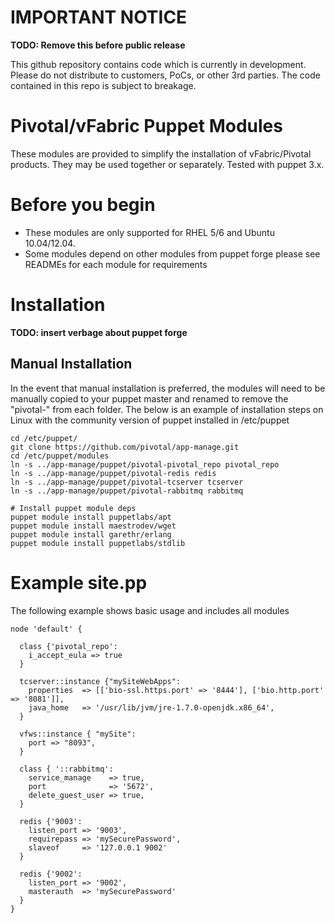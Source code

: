 # IMPORTANT NOTICE

**TODO: Remove this before public release**

This github repository contains code which is currently in development. Please do not distribute to customers, PoCs, or other 3rd parties. The code contained in this repo is subject to breakage.

# Pivotal/vFabric Puppet Modules

These modules are provided to simplify the installation of vFabric/Pivotal products.  They may be used together or separately. Tested with puppet 3.x.

# Before you begin

 * These modules are only supported for RHEL 5/6 and Ubuntu 10.04/12.04.
 * Some modules depend on other modules from puppet forge please see READMEs for each module for requirements 

# Installation 

**TODO: insert verbage about puppet forge**

## Manual Installation

In the event that manual installation is preferred, the modules will need to be manually copied to your puppet master and renamed to remove the "pivotal-" from each folder. The below is an example of
installation steps on Linux with the community version of puppet installed in /etc/puppet

```
cd /etc/puppet/
git clone https://github.com/pivotal/app-manage.git
cd /etc/puppet/modules
ln -s ../app-manage/puppet/pivotal-pivotal_repo pivotal_repo
ln -s ../app-manage/puppet/pivotal-redis redis
ln -s ../app-manage/puppet/pivotal-tcserver tcserver
ln -s ../app-manage/puppet/pivotal-rabbitmq rabbitmq

# Install puppet module deps
puppet module install puppetlabs/apt
puppet module install maestrodev/wget
puppet module install garethr/erlang
puppet module install puppetlabs/stdlib

```

# Example site.pp

The following example shows basic usage and includes all modules

```puppet
node 'default' {
  
  class {'pivotal_repo':
    i_accept_eula => true
  }

  tcserver::instance {"mySiteWebApps":
    properties  => [['bio-ssl.https.port' => '8444'], ['bio.http.port' => '8081']],
    java_home   => '/usr/lib/jvm/jre-1.7.0-openjdk.x86_64',
  }

  vfws::instance { "mySite":
    port => "8093",
  }

  class { '::rabbitmq':
    service_manage    => true,
    port              => '5672',
    delete_guest_user => true,
  }

  redis {'9003':
    listen_port => '9003',
    requirepass => 'mySecurePassword',
    slaveof     => '127.0.0.1 9002'
  }

  redis {'9002':
    listen_port => '9002',
    masterauth  => 'mySecurePassword'
  }
}

```

